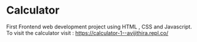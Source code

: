 # Calculator
First Frontend web development project using HTML , CSS and Javascript. To visit the calculator visit : https://calculator-1--avijithira.repl.co/
